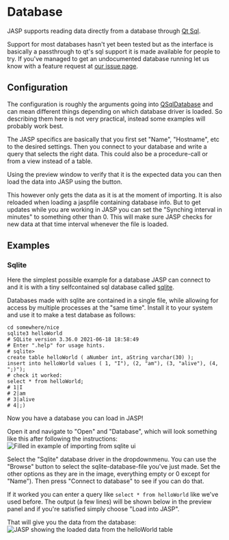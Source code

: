Database
=========

JASP supports reading data directly from a database through [Qt Sql](https://doc.qt.io/qt-6/sql-driver.html#supported-databases).

Support for most databases hasn't yet been tested but as the interface is basically a passthrough to qt's sql support it is made available for people to try. If you've managed to get an undocumented database running let us know with a feature request at [our issue page](https://github.com/jasp-stats/jasp-issues/issues/new/choose).

## Configuration

The configuration is roughly the arguments going into [QSqlDatabase](https://doc.qt.io/qt-6/qsqldatabase.html#details) and can mean different things depending on which database driver is loaded. So describing them here is not very practical, instead some examples will probably work best.

The JASP specifics are basically that you first set "Name", "Hostname", etc to the desired settings. Then you connect to your database and write a query that selects the right data. This could also be a procedure-call or from a view instead of a table.

Using the preview window to verify that it is the expected data you can then load the data into JASP using the button.

This however only gets the data as it is at the moment of importing. It is also reloaded when loading a jaspfile containing database info. But to get updates while you are working in JASP you can set the "Synching interval in minutes" to something other than 0.
This will make sure JASP checks for new data at that time interval whenever the file is loaded.

## Examples

### Sqlite

Here the simplest possible example for a database JASP can connect to and it is with a tiny selfcontained sql database called [sqlite](https://www.sqlite.org/index.html).

Databases made with sqlite are contained in a single file, while allowing for access by multiple processes at the "same time".
Install it to your system and use it to make a test database as follows:
```
cd somewhere/nice
sqlite3 helloWorld
# SQLite version 3.36.0 2021-06-18 18:58:49
# Enter ".help" for usage hints.
# sqlite> 
create table helloWorld ( aNumber int, aString varchar(30) );
insert into helloWorld values ( 1, "I"), (2, "am"), (3, "alive"), (4, ";)");
# check it worked:
select * from helloWorld;
# 1|I
# 2|am
# 3|alive
# 4|;)
```
Now you have a database you can load in JASP!

Open it and navigate to "Open" and "Database", which will look something like this after following the instructions:
![Filled in example of importing from sqlite ui](filemenu/SqliteImport.png)

Select the "Sqlite" database driver in the dropdownmenu.
You can use the "Browse" button to select the sqlite-database-file you've just made.
Set the other options as they are in the image, everything empty or 0 except for "Name").
Then press "Connect to database" to see if you can do that.

If it worked you can enter a query like `select * from helloWorld` like we've used before.
The output (a few lines) will be shown below in the preview panel and if you're satisfied simply choose "Load into JASP".

That will give you the data from the database:
![JASP showing the loaded data from the helloWorld table](filemenu/SqliteImported.png)